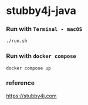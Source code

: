 # stubby4j-java

### Run with `Terminal - macOS`

```sh
./run.sh
```

### Run with `docker compose`

```sh
docker compose up
```

### reference
https://stubby4j.com
